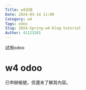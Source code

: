 ```yaml
---
Title: w4日誌
Date: 2024-03-14 11:00
Category: w4
Tags: odoo
Slug: 2024-Spring-w4-blog-tutorial
Author: 41123201
---
```


試用odoo

<!-- PELICAN_END_SUMMARY -->

# w4 odoo

已申辦帳號，但還未了解其內容。
